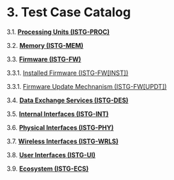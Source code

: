 # 3. Test Case Catalog

3.1. [**Processing Units (ISTG-PROC)**](./processing_units/README.md)

3.2. [**Memory (ISTG-MEM)**](./memory/README.md)

3.3. [**Firmware (ISTG-FW)**](./firmware/README.md)

   3.3.1. [Installed Firmware (ISTG-FW[INST])](./firmware/installed_firmware.md)

   3.3.1. [Firmware Update Mechnanism (ISTG-FW[UPDT])](./firmware/firmware_update_mechanism.md)

3.4. [**Data Exchange Services (ISTG-DES)**](./data_exchange_services/README.md)

3.5. [**Internal Interfaces (ISTG-INT)**](./internal_interfaces/README.md)

3.6. [**Physical Interfaces (ISTG-PHY)**](./physical_interfaces/README.md)

3.7. [**Wireless Interfaces (ISTG-WRLS)**](./wireless_interfaces/README.md)

3.8. [**User Interfaces (ISTG-UI)**](./user_interfaces/README.md)

3.9. [**Ecosystem (ISTG-ECS)**](./ecosystem/README.md)



